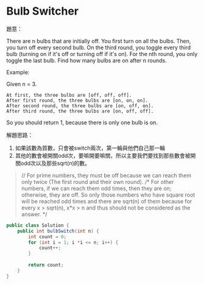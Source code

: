 # Bulb Switcher

[]()


題意：

There are n bulbs that are initially off. You first turn on all the bulbs. Then, you turn off every second bulb. On the third round, you toggle every third bulb (turning on if it's off or turning off if it's on). For the nth round, you only toggle the last bulb. Find how many bulbs are on after n rounds.

Example:

Given n = 3. 
```
At first, the three bulbs are [off, off, off].
After first round, the three bulbs are [on, on, on].
After second round, the three bulbs are [on, off, on].
After third round, the three bulbs are [on, off, off]. 
```
So you should return 1, because there is only one bulb is on.

解題思路：

1. 如果該數為質數，只會被switch兩次，第一輪與他們自己那一輪
2. 其他的數會被開關odd次，要嘛開要嘛關，所以主要我們要找到那些數會被開關odd次以及那些sqrt(n)的數。

>// For prime numbers, they must be off because we can reach them only twice (The first round and their own round).
/* For other numbers, if we can reach them odd times, then they are on; otherwise, they are off. So only 
 those numbers who have square root will be reached odd times and there are sqrt(n) of them because
 for every x > sqrt(n), x*x > n and thus should not be considered as the answer. */
 

```java
public class Solution {
    public int bulbSwitch(int n) {
        int count = 0;
        for (int i = 1; i *i <= n; i++) {
            count++;
        }
        
        return count;
    }
}
```